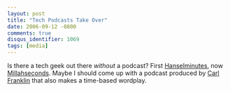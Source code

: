 ```yaml
---
layout: post
title: "Tech Podcasts Take Over"
date: 2006-09-12 -0800
comments: true
disqus_identifier: 1069
tags: [media]
---
```

Is there a tech geek out there *without* a podcast? First
[Hanselminutes](http://www.hanselminutes.com/), now
[Millahseconds](http://www.millahseconds.com/). Maybe I should come up
with a podcast produced by [Carl
Franklin](http://www.intellectualhedonism.com/) that also makes a
time-based wordplay.
